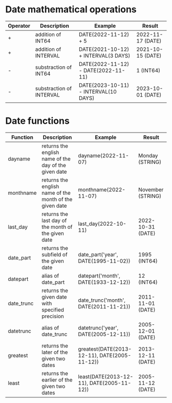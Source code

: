 # Date mathematical operations
| Operator | Description | Example | Result |
| ----------- | ----------- |  ----------- |  ----------- |
| + | addition of INT64 | DATE(2022-11-12) + 5  | 2022-11-17 (DATE) | 
| + | addition of INTERVAL | DATE(2021-10-12) + INTERVAL(3 DAYS) | 2021-10-15 (DATE) |
| - | substraction of INT64 | DATE(2022-11-12) - DATE(2022-11-11) | 1 (INT64)|
| - | substraction of INTERVAL | DATE(2023-10-11) - INTERVAL(10 DAYS) | 2023-10-01 (DATE) |
# Date functions
| Function | Description | Example | Result |
| ----------- | ----------- |  ----------- |  ----------- |
| dayname | returns the english name of the day of the given date | dayname(2022-11-07) | Monday (STRING) | 
| monthname | returns the english name of the month of the given date | monthname(2022-11-07) | November (STRING) |
| last_day | returns the last day of the month of the given date | last_day(2022-10-11) | 2022-10-31 (DATE) |
| date_part | returns the subfield of the given date | date_part('year', DATE(1995-11-02)) | 1995 (INT64) |
| datepart | alias of date_part | datepart('month', DATE(1933-12-12)) | 12 (INT64) |
| date_trunc | returns the given date with specified precision | date_trunc('month', DATE(2011-11-21)) | 2011-11-01 (DATE) |
| datetrunc | alias of date_trunc | datetrunc('year', DATE(2005-12-11)) | 2005-12-01 (DATE) |
| greatest | returns the later of the given two dates | greatest(DATE(2013-12-11), DATE(2005-11-12)) | 2013-12-11 (DATE) |
| least | returns the earlier of the given two dates | least(DATE(2013-12-11), DATE(2005-11-12)) | 2005-11-12 (DATE) |
